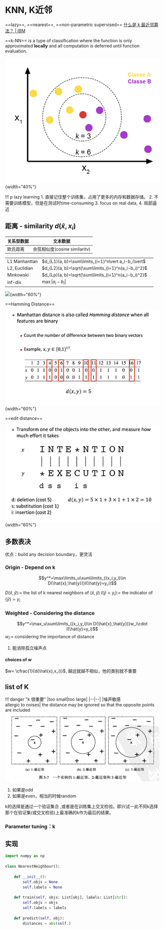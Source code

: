 # KNN, K近邻

==lazy==, ==nearest==, ==non-parametric supervised==
[什么是 k 最近邻算法？ | IBM]

==k-NN== is a type of classification where the function is only approximated **locally** and all computation is deferred until function evaluation.

![](pics/KNN_2.png){width="40%"}

!!! p lazy learning
    1. 直接记住整个训练集，占用了更多的内存和数据存储。
    2. 不需要训练模型，但是在测试时time-consuming
    3. focus on real data,
    4. 局部逼近

## 距离 - similarity $d(\hat{x},x_i)$

|关系型数据|文本数据|
|--|--|
|欧氏距离|余弦相似度(cosine similaritv)|

||||
|--|--|--|
|L1 Manhanttan|$d_{L1}(a, b)=\sum\limits_{i=1}^n\vert a_i-b_i\vert$||
|L2, Euclidian|$d_{L2}(a, b)=\sqrt{\sum\limits_{i=1}^n(a_i-b_i)^2}$||
|Minkowski|$d_{Lp}(a, b)=\sqrt{\sum\limits_{i=1}^n(a_i-b_i)^2}$||
| inf-dis| $\max\|a_i-b_i\|$||

![](./pics/dis_2.jpg){width="60%"}

==Hamming Distance==

![](./pics/dis_1.jpg){width="60%"}

==edit distance==

![](./pics/edit_dis_1.jpg){width="60%"}

## 多数表决

优点：build any decision boundary，更灵活

### Origin - Depend on k

$$y^*=\max\limits_u\sum\limits_{(x_i,y_i)\in D(\hat{x},\hat{y})}I(\hat{y}=y_i)$$

$D(\hat{x},\hat{y}):=$ the list of k nearest neighbors of $(\hat{x},\hat{y})$
$I(\hat{y}=y_i):=$ the indicator of $\{\hat{y}\}=y_i$

### Weighted -  Considering the distance

$$y^*=\max_u\sum\limits_{(x_i,y_i)\in D(\hat{x},\hat{y})}w_i\cdot I(\hat{y}=y_i)$$
$w_i:=$ considering the importance of distance

1. 能消除孤立噪声点

#### choices of w

$w= \cfrac{1}{d(\hat{x},x_i)}$, 越远就越不相似，他的类别就不重要

## list of K

!!! danger "k 很重要"
    |too small|too large|
    |--|--|
    |噪声敏感 <br> allergic to noises| the distance may be ignored so that the opposite points are included
    ![](pics/KNN_1.png)

1. 如果是odd
2. 如果是even，相当的时候random

k的选择是通过一个验证集合 ,或者是在训练集上交叉检验。即兴试一此不同k选择那个在验证集(或交叉检验)上最准确的k作为最后的结果。

### Parameter tuning：k

## 实现

``` python
import numpy as np

class NearestNeighbour():
    
    def __init__():
        self.objs = None
        self.labels = None
        
    def train(self, objs: List[obj], labels: List[str]):
        self.objs = objs
        self.labels = labels

    def predict(self, obj):
        distances = abs(self.)
```

[什么是 k 最近邻算法？ | IBM]:https://www.ibm.com/cn-zh/topics/knn
